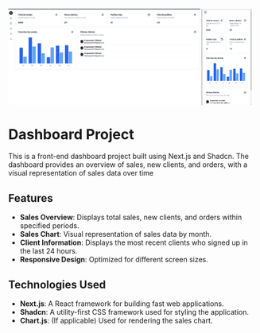 <p float="left">
  <img src="public/desktop.png" alt="Desktop View" width="76.5%" style="display:inline-block;" />
  <img src="public/mobile.png" alt="Mobile View" width="20%" style="display:inline-block;" />
</p>



# Dashboard Project

This is a front-end dashboard project built using Next.js and Shadcn. The dashboard provides an overview of sales, new clients, and orders, with a visual representation of sales data over time

## Features

- **Sales Overview**: Displays total sales, new clients, and orders within specified periods.
- **Sales Chart**: Visual representation of sales data by month.
- **Client Information**: Displays the most recent clients who signed up in the last 24 hours.
- **Responsive Design**: Optimized for different screen sizes.

## Technologies Used

- **Next.js**: A React framework for building fast web applications.
- **Shadcn**: A utility-first CSS framework used for styling the application.
- **Chart.js**: (If applicable) Used for rendering the sales chart.
